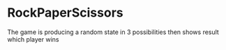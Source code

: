 # RockPaperScissors
The game is producing a random state in 3 possibilities then shows result which player wins 
